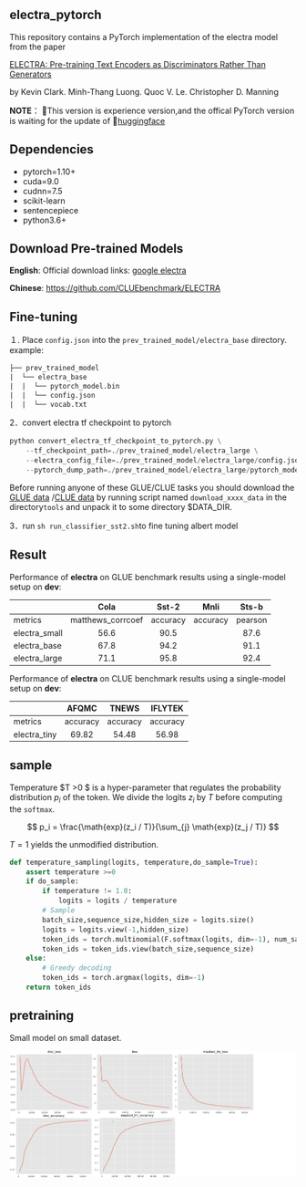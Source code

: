 
## electra_pytorch

This repository contains a PyTorch implementation of the electra model from the paper 

[ELECTRA: Pre-training Text Encoders as Discriminators Rather Than Generators ](https://openreview.net/pdf?id=r1xMH1BtvB)

by Kevin Clark. Minh-Thang Luong. Quoc V. Le. Christopher D. Manning

**NOTE**： 🤗This version is experience version,and the offical PyTorch version is waiting for the update of 🤗[huggingface](https://github.com/huggingface/transformers)

## Dependencies

- pytorch=1.10+
- cuda=9.0
- cudnn=7.5
- scikit-learn
- sentencepiece
- python3.6+

## Download Pre-trained Models 

**English**: Official download links: [google electra](https://github.com/google-research/electra)

**Chinese**: https://github.com/CLUEbenchmark/ELECTRA

## Fine-tuning

１. Place `config.json` into the `prev_trained_model/electra_base` directory.
example:
```text
├── prev_trained_model
|  └── electra_base
|  |  └── pytorch_model.bin
|  |  └── config.json
|  |  └── vocab.txt
```
2．convert electra tf checkpoint to pytorch
```python
python convert_electra_tf_checkpoint_to_pytorch.py \
    --tf_checkpoint_path=./prev_trained_model/electra_large \
    --electra_config_file=./prev_trained_model/electra_large/config.json \
    --pytorch_dump_path=./prev_trained_model/electra_large/pytorch_model.bin
```

Before running anyone of these GLUE/CLUE tasks you should download the [GLUE data](https://gluebenchmark.com/tasks) /[CLUE data](https://www.cluebenchmarks.com/introduce.html) by running  script named `download_xxxx_data` in the directory`tools` and unpack it to some directory $DATA_DIR.

3．run `sh run_classifier_sst2.sh`to fine tuning albert model

## Result

Performance of **electra** on GLUE benchmark results using a single-model setup on **dev**:

|  | Cola| Sst-2| Mnli| Sts-b|
| :------- | :---------: | :---------: |:---------: | :---------: |
| metrics | matthews_corrcoef | accuracy | accuracy | pearson |
| electra_small | 56.6 | 90.5 |  | 87.6 |
| electra_base | 67.8 | 94.2 |  | 91.1 |
| electra_large | 71.1 | 95.8 |  | 92.4 |

Performance of **electra** on CLUE benchmark results using a single-model setup on **dev**:


|  | AFQMC| TNEWS | IFLYTEK |
| :------- | :---------: | :---------: |:---------: |
| metrics | accuracy | accuracy | accuracy |
| electra_tiny | 69.82 | 54.48 | 56.98 |

## sample

Temperature $T  >0 $ is a hyper-parameter that regulates the probability distribution $p_i$ of the token. We divide the logits $z_i$ by $T$ before  computing  the `softmax`.

$$
p_i = \frac{\math{exp}(z_i / T)}{\sum_{j} \math{exp}(z_j / T)}
$$

$T= 1$ yields the unmodified distribution.

```python
def temperature_sampling(logits, temperature,do_sample=True):
    assert temperature >=0
    if do_sample:
        if temperature != 1.0:
            logits = logits / temperature
        # Sample
        batch_size,sequence_size,hidden_size = logits.size()
        logits = logits.view(-1,hidden_size)
        token_ids = torch.multinomial(F.softmax(logits, dim=-1), num_samples=1)
        token_ids = token_ids.view(batch_size,sequence_size)
    else:
        # Greedy decoding
        token_ids = torch.argmax(logits, dim=-1)
    return token_ids
```

## pretraining

Small model on small dataset.

![](./outputs/training.png)
